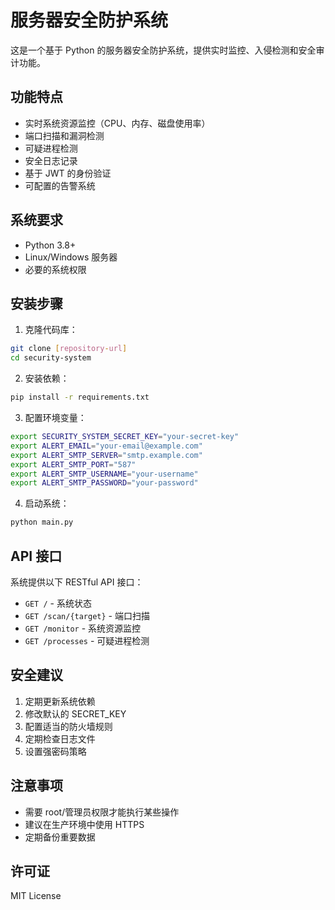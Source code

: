 # 服务器安全防护系统

这是一个基于 Python 的服务器安全防护系统，提供实时监控、入侵检测和安全审计功能。

## 功能特点

- 实时系统资源监控（CPU、内存、磁盘使用率）
- 端口扫描和漏洞检测
- 可疑进程检测
- 安全日志记录
- 基于 JWT 的身份验证
- 可配置的告警系统

## 系统要求

- Python 3.8+
- Linux/Windows 服务器
- 必要的系统权限

## 安装步骤

1. 克隆代码库：
```bash
git clone [repository-url]
cd security-system
```

2. 安装依赖：
```bash
pip install -r requirements.txt
```

3. 配置环境变量：
```bash
export SECURITY_SYSTEM_SECRET_KEY="your-secret-key"
export ALERT_EMAIL="your-email@example.com"
export ALERT_SMTP_SERVER="smtp.example.com"
export ALERT_SMTP_PORT="587"
export ALERT_SMTP_USERNAME="your-username"
export ALERT_SMTP_PASSWORD="your-password"
```

4. 启动系统：
```bash
python main.py
```

## API 接口

系统提供以下 RESTful API 接口：

- `GET /` - 系统状态
- `GET /scan/{target}` - 端口扫描
- `GET /monitor` - 系统资源监控
- `GET /processes` - 可疑进程检测

## 安全建议

1. 定期更新系统依赖
2. 修改默认的 SECRET_KEY
3. 配置适当的防火墙规则
4. 定期检查日志文件
5. 设置强密码策略

## 注意事项

- 需要 root/管理员权限才能执行某些操作
- 建议在生产环境中使用 HTTPS
- 定期备份重要数据

## 许可证

MIT License 